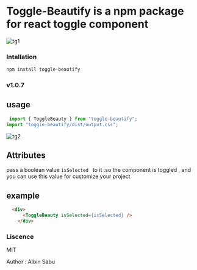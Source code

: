 # Toggle-Beautify is a npm package for  react toggle component
![tg1](https://github.com/user-attachments/assets/51887603-0a75-4ced-ac85-ea3b7a84c717)

### Intallation

```bash 
npm install toggle-beautify
```
### v1.0.7

## usage

```js
 import { ToggleBeauty } from "toggle-beautify";
import "toggle-beautify/dist/output.css";
```
![tg2](https://github.com/user-attachments/assets/d99226b8-a09e-4fdf-88b6-c52bc8836bcc)

## Attributes

pass a boolean value ``` isSelected  ``` to it  .so the component is toggled , and you can use this value for customize your project   

## example

```html
  <div>
      <ToggleBeauty isSelected={isSelected} />
    </div>
```

### Liscence  
 MIT
 
 Author  : Albin Sabu 

